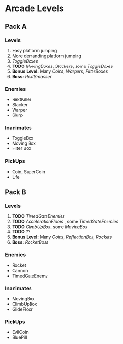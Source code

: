 # Arcade Levels

## Pack A

### Levels

1. Easy platform jumping
2. More demanding platform jumping
3. *ToggleBoxes*
4. **TODO** *MovingBoxes*, *Stackers*, some *ToggleBoxes*
5. **Bonus Level:** Many *Coins*, *Warpers*, *FilterBoxes*
5. **Boss:** *RektSmasher*

### Enemies
* RektKiller
* Stacker
* Warper
* Slurp

### Inanimates
* ToggleBox
* Moving Box
* Filter Box

### PickUps
* Coin, SuperCoin
* Life

## Pack B

### Levels

1. **TODO** *TimedGateEnemies*
2. **TODO** *AccelerationFloors* , some *TimedGateEnemies*
3. **TODO**  *ClimbUpBox*, some *MovingBox*
4. **TODO** ??
5. **Bonus Level:** Many *Coins*, *ReflectionBox*, *Rockets*
6. **Boss:** *RocketBoss*

### Enemies
* Rocket
* Cannon
* TimedGateEnemy

### Inanimates
* MovingBox
* ClimbUpBox
* GlideFloor

### PickUps
* EvilCoin
* BluePill
